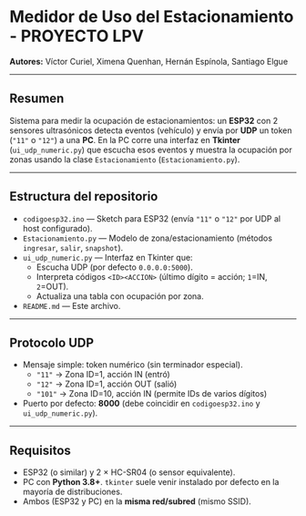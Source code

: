 # Medidor de Uso del Estacionamiento - PROYECTO LPV

**Autores:** Víctor Curiel, Ximena Quenhan, Hernán Espínola, Santiago Elgue

---

## Resumen
Sistema para medir la ocupación de estacionamientos: un **ESP32** con 2 sensores ultrasónicos detecta eventos (vehículo) y envía por **UDP** un token (`"11"` o `"12"`) a una **PC**. En la PC corre una interfaz en **Tkinter** (`ui_udp_numeric.py`) que escucha esos eventos y muestra la ocupación por zonas usando la clase `Estacionamiento` (`Estacionamiento.py`).

---

## Estructura del repositorio
- `codigoesp32.ino` — Sketch para ESP32 (envía `"11"` o `"12"` por UDP al host configurado).
- `Estacionamiento.py` — Modelo de zona/estacionamiento (métodos `ingresar`, `salir`, `snapshot`).
- `ui_udp_numeric.py` — Interfaz en Tkinter que:
  - Escucha UDP (por defecto `0.0.0.0:5000`).
  - Interpreta códigos `<ID><ACCION>` (último dígito = acción; `1`=IN, `2`=OUT).
  - Actualiza una tabla con ocupación por zona.
- `README.md` — Este archivo.

---

## Protocolo UDP
- Mensaje simple: token numérico (sin terminador especial).
  - `"11"` → Zona ID=1, acción IN (entró)
  - `"12"` → Zona ID=1, acción OUT (salió)
  - `"101"` → Zona ID=10, acción IN (permite IDs de varios dígitos)
- Puerto por defecto: **8000** (debe coincidir en `codigoesp32.ino` y `ui_udp_numeric.py`).

---

## Requisitos
- ESP32 (o similar) y 2 × HC-SR04 (o sensor equivalente).  
- PC con **Python 3.8+**. `tkinter` suele venir instalado por defecto en la mayoría de distribuciones.  
- Ambos (ESP32 y PC) en la **misma red/subred** (mismo SSID).

